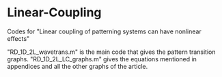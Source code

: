 # Linear-Coupling
Codes for "Linear coupling of patterning systems can have nonlinear effects"

"RD_1D_2L_wavetrans.m" is the main code that gives the pattern transition graphs.
"RD_1D_2L_LC_graphs.m" gives the equations mentioned in appendices and all the other graphs of the article.
